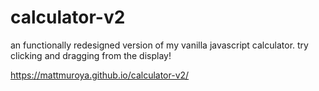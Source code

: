 # calculator-v2
an functionally redesigned version of my vanilla javascript calculator. try clicking and dragging from the display!

https://mattmuroya.github.io/calculator-v2/
